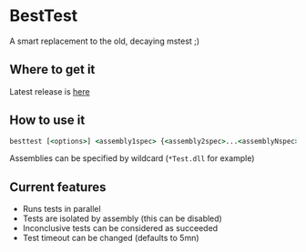# BestTest
A smart replacement to the old, decaying mstest ;)

## Where to get it

Latest release is [here](https://github.com/ArxOne/BestTest/releases/latest)

## How to use it

```cmd
besttest [<options>] <assembly1spec> {<assembly2spec>...<assemblyNspec>}
```
Assemblies can be specified by wildcard (`*Test.dll` for example)

## Current features

* Runs tests in parallel
* Tests are isolated by assembly (this can be disabled)
* Inconclusive tests can be considered as succeeded
* Test timeout can be changed (defaults to 5mn)
